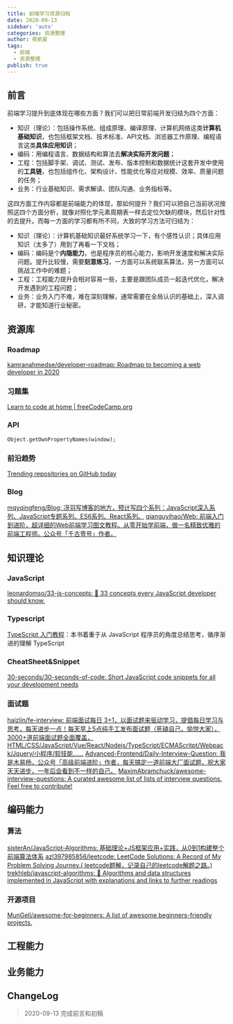 ```yaml
---
title: 前端学习资源归档
date: 2020-09-13
sidebar: 'auto'
categories: 资源整理
author: 夜航星
tags: 
  - 前端
  - 资源整理
publish: true
---
```


## 前言

前端学习提升到底体现在哪些方面？我们可以把日常前端开发归结为四个方面：

* 知识（理论）：包括操作系统、组成原理、编译原理、计算机网络这类**计算机基础知识**，也包括框架文档、技术标准、API文档、浏览器工作原理、编程语言这类**具体应用知识**；
* 编码：用编程语言、数据结构和算法去**解决实际开发问题**；
* 工程：包括脚手架、调试、测试、发布、版本控制和数据统计这套开发中使用的**工具链**，也包括组件化、架构设计、性能优化等应对规模、效率、质量问题的任务；
* 业务：行业基础知识、需求解读、团队沟通、业务指标等。


这四方面工作内容都是前端能力的体现，那如何提升？我们可以把自己当前状况按照这四个方面分析，就像对照化学元素周期表一样去定位欠缺的模块，然后针对性的去提升。而每一方面的学习都有所不同，大致的学习方法可归结为：

* 知识（理论）：计算机基础知识最好系统学习一下，有个感性认识；具体应用知识（太多了）用到了再看一下文档；
* 编码：编码是个**内隐能力**，也是程序员的核心能力，影响开发速度和解决实际问题。提升比较慢，需要**刻意练习**，一方面可以系统联系算法，另一方面可以挑战工作中的难题；
* 工程：工程能力提升会相对容易一些，主要是跟团队成员一起迭代优化，解决开发遇到的工程问题；
* 业务：业务入门不难，难在深刻理解，通常需要在全局认识的基础上，深入调研，才能知道行业秘密。

## 资源库

### Roadmap

[kamranahmedse/developer-roadmap: Roadmap to becoming a web developer in 2020](https://github.com/kamranahmedse/developer-roadmap)

### 习题集

[Learn to code at home | freeCodeCamp.org](https://www.freecodecamp.org/)

### API

`Object.getOwnPropertyNames(window);`

### 前沿趋势

[Trending repositories on GitHub today](https://github.com/trending)

### Blog

[mqyqingfeng/Blog: 冴羽写博客的地方，预计写四个系列：JavaScript深入系列、JavaScript专题系列、ES6系列、React系列。](https://github.com/mqyqingfeng/Blog)
[qianguyihao/Web: 前端入门到进阶，超详细的Web前端学习图文教程。从零开始学前端，做一名精致优雅的前端工程师。公众号「千古壹号」作者。](https://github.com/qianguyihao/Web)

## 知识理论

### JavaScript

[leonardomso/33-js-concepts: 📜 33 concepts every JavaScript developer should know.](https://github.com/leonardomso/33-js-concepts)

### Typescript

[TypeScript 入门教程](https://ts.xcatliu.com/)：本书着重于从 JavaScript 程序员的角度总结思考，循序渐进的理解 TypeScript

### CheatSheet&Snippet

[30-seconds/30-seconds-of-code: Short JavaScript code snippets for all your development needs](https://github.com/30-seconds/30-seconds-of-code)

### 面试题

[haizlin/fe-interview: 前端面试每日 3+1，以面试题来驱动学习，提倡每日学习与思考，每天进步一点！每天早上5点纯手工发布面试题（死磕自己，愉悦大家），3000+道前端面试题全面覆盖，HTML/CSS/JavaScript/Vue/React/Nodejs/TypeScript/ECMAScritpt/Webpack/Jquery/小程序/软技能……](https://github.com/haizlin/fe-interview)
[Advanced-Frontend/Daily-Interview-Question: 我是木易杨，公众号「高级前端进阶」作者，每天搞定一道前端大厂面试题，祝大家天天进步，一年后会看到不一样的自己。](https://github.com/Advanced-Frontend/Daily-Interview-Question)
[MaximAbramchuck/awesome-interview-questions: A curated awesome list of lists of interview questions. Feel free to contribute!](https://github.com/MaximAbramchuck/awesome-interview-questions)

## 编码能力

### 算法

[sisterAn/JavaScript-Algorithms: 基础理论+JS框架应用+实践，从0到1构建整个前端算法体系](https://github.com/sisterAn/JavaScript-Algorithms)
[azl397985856/leetcode: LeetCode Solutions: A Record of My Problem Solving Journey.( leetcode题解，记录自己的leetcode解题之路。)](https://github.com/azl397985856/leetcode)
[trekhleb/javascript-algorithms: 📝 Algorithms and data structures implemented in JavaScript with explanations and links to further readings](https://github.com/trekhleb/javascript-algorithms)

### 开源项目

[MunGell/awesome-for-beginners: A list of awesome beginners-friendly projects.](https://github.com/MunGell/awesome-for-beginners)

## 工程能力

## 业务能力

## ChangeLog

> 2020-09-13 完成前言和初稿